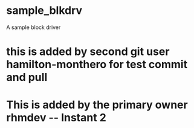 # sample_blkdrv
A sample block driver

# this is added by second git user hamilton-monthero for test commit and pull

# This is added by the primary owner rhmdev -- Instant 2
